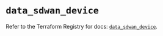 # `data_sdwan_device`

Refer to the Terraform Registry for docs: [`data_sdwan_device`](https://registry.terraform.io/providers/ciscodevnet/sdwan/0.8.0/docs/data-sources/device).
